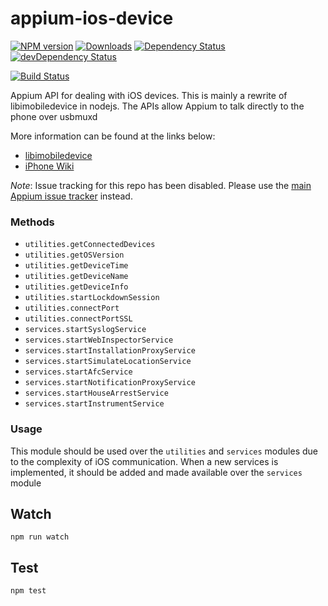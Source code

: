 appium-ios-device
===================

[![NPM version](http://img.shields.io/npm/v/appium-ios-device.svg)](https://npmjs.org/package/appium-ios-device)
[![Downloads](http://img.shields.io/npm/dm/appium-ios-device.svg)](https://npmjs.org/package/appium-ios-device)
[![Dependency Status](https://david-dm.org/appium/appium-ios-device/master.svg)](https://david-dm.org/appium/appium-ios-device/master)
[![devDependency Status](https://david-dm.org/appium/appium-ios-device/master/dev-status.svg)](https://david-dm.org/appium/appium-ios-device/master#info=devDependencies)

[![Build Status](https://api.travis-ci.org/appium/appium-ios-device.png?branch=master)](https://travis-ci.org/appium/appium-ios-device)

Appium API for dealing with iOS devices. This is mainly a rewrite of libimobiledevice in nodejs. The APIs allow Appium to talk directly to the phone over usbmuxd

More information can be found at the links below:
* [libimobiledevice](https://github.com/libimobiledevice/libimobiledevice)
* [iPhone Wiki](https://www.theiphonewiki.com/)

*Note*: Issue tracking for this repo has been disabled. Please use the [main Appium issue tracker](https://github.com/appium/appium/issues) instead.

### Methods

- `utilities.getConnectedDevices`
- `utilities.getOSVersion`
- `utilities.getDeviceTime`
- `utilities.getDeviceName`
- `utilities.getDeviceInfo`
- `utilities.startLockdownSession`
- `utilities.connectPort`
- `utilities.connectPortSSL`
- `services.startSyslogService`
- `services.startWebInspectorService`
- `services.startInstallationProxyService`
- `services.startSimulateLocationService`
- `services.startAfcService`
- `services.startNotificationProxyService`
- `services.startHouseArrestService`
- `services.startInstrumentService`

### Usage

This module should be used over the `utilities` and `services` modules due to the complexity of iOS communication. When a new services is implemented, it should be added and made available over the `services` module

## Watch

```
npm run watch
```

## Test

```
npm test
```
